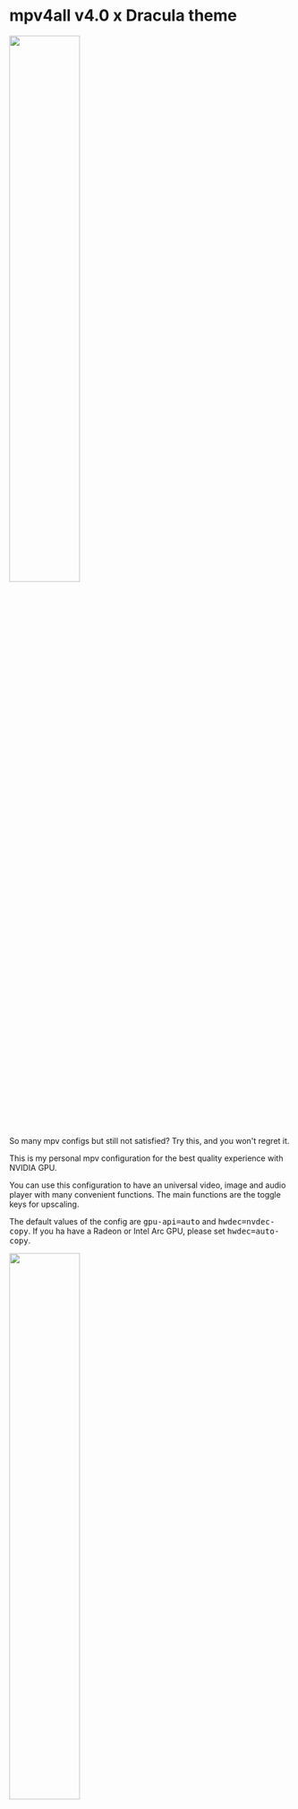 # mpv4all v4.0 x Dracula theme

<p align="left"><img width=50% src="https://i.imgur.com/Qf2ah95.png" alt=""></p>

So many mpv configs but still not satisfied? Try this, and you won't regret it.

This is my personal mpv configuration for the best quality experience with NVIDIA GPU.

You can use this configuration to have an universal video, image and audio player with many convenient functions.
The main functions are the toggle keys for upscaling.

The default values of the config are <kbd>gpu-api=auto</kbd> and <kbd>hwdec=nvdec-copy</kbd>. 
If you ha have a Radeon or Intel Arc GPU, please set <kbd>hwdec=auto-copy</kbd>.

<p align="left"><img width=50% src="https://i.imgur.com/R9OoxI2.png" alt=""></p>

## Software Requirements
- mpv https://github.com/mpv-player/mpv | Download: https://github.com/zhongfly/mpv-winbuild/releases
- Windows OS (I haven't tested on Linux.)

## System Requirements
- Minimum: At least a quad core CPU and a discrete GPU (GTX 750, RX 550 for example. I tried a GT 440, and it's not powerful enough for upscaling.)
- Recommanded: GTX 1060 or RX 580 equivalent for 4K upscaling.

# Keyboard Bindings:

### Video functions

- <kbd> 1 </kbd> - Upscale with SSimSuperRes (Enhance mpv internal upscaler)
- <kbd> 2 </kbd> - Upscale with AMD FidelityFX™ Super Resolution (FSR)
- <kbd> 3 </kbd> - Upscale with NVIDIA Image Scaling (NIS)
- <kbd> 4 </kbd> - Pixel Perfect (Nearest neighbor scale)
- <kbd> 5 </kbd> - Upscale with Anime4K High Quality (very GPU intensive)
- <kbd> 6 </kbd> - Upscale with Anime4K Ultra Quality (extremely GPU intensive, it's like running Crysis)
- <kbd> 7 </kbd> - Upscale with SSimSuperRes + FSRCNNX (Very recommanded for DVD content)
- <kbd> 8 </kbd> - Add Film Grain #Type 1
- <kbd> 9 </kbd> - Add Film Grain #Type 2
- <kbd> 0 </kbd> - Disable everything and return to the default values
- <kbd> CTRL+\ </kbd> - Display actual shaders
- <kbd> r </kbd> - Rotate video
- <kbd> CTRL+d </kbd> - Activate bwdif deinterlace
- <kbd> d </kbd> - Activate yadif deinterlace
- <kbd> D </kbd> - Activate deband
- <kbd> CTRL+c </kbd> - Switch between Full RGB and Limited RGB color space
- <kbd> shift+c </kbd> - Auto crop function
- <kbd> shift+w </kbd> - Video Cutter function # instructions here: https://github.com/ekisu/mpv-webm
- <kbd> \ </kbd> - Frame interpolation
- <kbd> h </kbd> - Convert SDR to HDR
______________________________________________________

### Audio functions (Only for Surround audio devices/drivers)

- <kbd> a </kbd> - Upmix audio from Stereo 2.0ch to Surround 7.1ch
- <kbd> Alt+a </kbd> - Downmix audio from Surround to Stereo 2.0ch
- <kbd> A </kbd> - Boost rear audio channels. Very good effect when you watch anime and movies
- <kbd> CTRL+a </kbd> - Listen only rear channels, just for fun. This works even for native 5.1 and 7.1 audio tracks
______________________________________________________

### Other controls

- <kbd> UP </kbd> <kbd> DOWN </kbd> - Pan & Scan function
- Mouse <kbd> WHEEL_UP </kbd> <kbd> WHEEL_DOWN </kbd> - Zoom-in and Zoom-out
- Mouse <kbd> LEFT_CLICK </kbd> - Click and hold to move the image after the zoom
- Mouse <kbd> RIGHT_CLICK </kbd> - Pause
- <kbd>CTRL+LEFT</kbd> Previous file
- <kbd>CTRL+RIGHT</kbd> Next file

______________________________________________________


## Example of Boosted Upmix Surround 7.1ch

<p align="center"><img width=100% src="https://i.imgur.com/3wANjgW.png" alt="Boosted Upmix Surround 7.1ch"></p>

### *tested with Dolby Atmos audio driver for Windows 11. 

All the shaders are property of their rightful owners. I have only edited mpv.conf, input.conf and some LUA scripts to fits better with my configuration.
